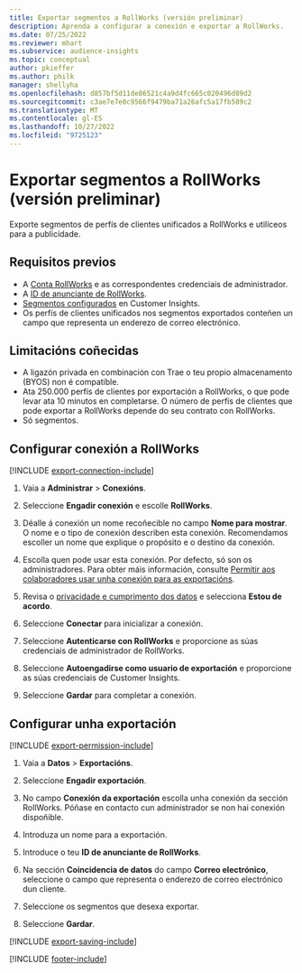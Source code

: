 ```yaml
---
title: Exportar segmentos a RollWorks (versión preliminar)
description: Aprenda a configurar a conexión e exportar a RollWorks.
ms.date: 07/25/2022
ms.reviewer: mhart
ms.subservice: audience-insights
ms.topic: conceptual
author: pkieffer
ms.author: philk
manager: shellyha
ms.openlocfilehash: d857bf5d11de86521c4a9d4fc665c020496d89d2
ms.sourcegitcommit: c3ae7e7e0c9566f9479ba71a26afc5a17fb589c2
ms.translationtype: MT
ms.contentlocale: gl-ES
ms.lasthandoff: 10/27/2022
ms.locfileid: "9725123"
---
```

# <a name="export-segments-to-rollworks-preview"></a>Exportar segmentos a RollWorks (versión preliminar)

Exporte segmentos de perfís de clientes unificados a RollWorks e utilíceos para a publicidade.

## <a name="prerequisites"></a>Requisitos previos

- A [Conta RollWorks](https://www.rollworks.com/) e as correspondentes credenciais de administrador.
- A [ID de anunciante de RollWorks](https://help.adroll.com/hc/articles/212011838-Advertiser-Profiles).
- [Segmentos configurados](segments.md) en Customer Insights.
- Os perfís de clientes unificados nos segmentos exportados conteñen un campo que representa un enderezo de correo electrónico.

## <a name="known-limitations"></a>Limitacións coñecidas

- A ligazón privada en combinación con Trae o teu propio almacenamento (BYOS) non é compatible.
- Ata 250.000 perfís de clientes por exportación a RollWorks, o que pode levar ata 10 minutos en completarse. O número de perfís de clientes que pode exportar a RollWorks depende do seu contrato con RollWorks.
- Só segmentos.

## <a name="set-up-connection-to-rollworks"></a>Configurar conexión a RollWorks

[!INCLUDE [export-connection-include](includes/export-connection-admn.md)]

1. Vaia a **Administrar** > **Conexións**.

1. Seleccione **Engadir conexión** e escolle **RollWorks**.

1. Déalle á conexión un nome recoñecible no campo **Nome para mostrar**. O nome e o tipo de conexión describen esta conexión. Recomendamos escoller un nome que explique o propósito e o destino da conexión.

1. Escolla quen pode usar esta conexión.  Por defecto, só son os administradores. Para obter máis información, consulte [Permitir aos colaboradores usar unha conexión para as exportacións](connections.md#allow-contributors-to-use-a-connection-for-exports).

1. Revisa o [privacidade e cumprimento dos datos](connections.md#data-privacy-and-compliance) e selecciona **Estou de acordo**.

1. Seleccione **Conectar** para inicializar a conexión.

1. Seleccione **Autenticarse con RollWorks** e proporcione as súas credenciais de administrador de RollWorks.

1. Seleccione **Autoengadirse como usuario de exportación** e proporcione as súas credenciais de Customer Insights.

1. Seleccione **Gardar** para completar a conexión.

## <a name="configure-an-export"></a>Configurar unha exportación

[!INCLUDE [export-permission-include](includes/export-permission.md)]

1. Vaia a **Datos** > **Exportacións**.

1. Seleccione **Engadir exportación**.

1. No campo **Conexión da exportación** escolla unha conexión da sección RollWorks. Póñase en contacto cun administrador se non hai conexión dispoñible.

1. Introduza un nome para a exportación.

1. Introduce o teu **ID de anunciante de RollWorks**.

1. Na sección **Coincidencia de datos** do campo **Correo electrónico**, seleccione o campo que representa o enderezo de correo electrónico dun cliente.

1. Seleccione os segmentos que desexa exportar.

1. Seleccione **Gardar**.

[!INCLUDE [export-saving-include](includes/export-saving.md)]

[!INCLUDE [footer-include](includes/footer-banner.md)]
